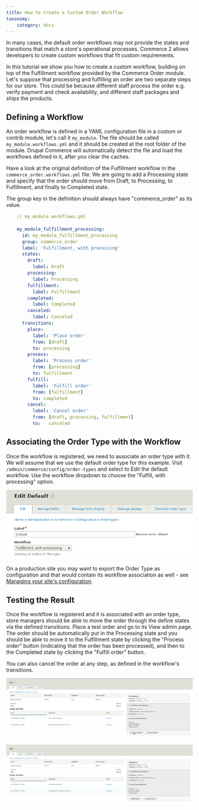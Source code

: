 ```yaml
---
title: How to Create a Custom Order Workflow
taxonomy:
    category: docs
---
```


In many cases, the default order workflows may not provide the states and transitions that match a store's operational processes. Commerce 2 allows developers to create custom workflows that fit custom requirements.

In this tutorial we show you how to create a custom workflow, building on top of the Fulfillment workflow provided by the Commerce Order module. Let's suppose that processing and fulfilling an order are two separate steps for our store. This could be because different staff process the order e.g. verify payment and check availability, and different staff packages and ships the products.

Defining a Workflow
-------------------

An order workflow is defined in a YAML configuration file in a custom or contrib module, let's call it ``my_module``. The file should be called ``my_module.workflows.yml`` and it should be created at the root folder of the module. Drupal Commerce will automatically detect the file and load the workflows defined in it, after you clear the caches.

Have a look at the original definition of the Fulfillment workflow in the ``commerce_order.workflows.yml`` file. We are going to add a Processing state and specify that the order should move from Draft, to Processing, to Fulfillment, and finally to Completed state.

The group key in the definition should always have "commerce_order" as its value.

```yaml
    // my_module.workflows.yml

    my_module_fulfillment_processing:
      id: my_module_fulfillment_processing
      group: commerce_order
      label: 'Fulfillment, with processing'
      states:
        draft:
          label: Draft
        processing:
          label: Processing
        fulfillment:
          label: Fulfillment
        completed:
          label: Completed
        canceled:
          label: Canceled
      transitions:
        place:
          label: 'Place order'
          from: [draft]
          to: processing
        process:
          label: 'Process order'
          from: [processing]
          to: fulfillment
        fulfill:
          label: 'Fulfill order'
          from: [fulfillment]
          to: completed
        cancel:
          label: 'Cancel order'
          from: [draft, processing, fulfillment]
          to:   canceled
```

Associating the Order Type with the Workflow
--------------------------------------------

Once the workflow is registered, we need to associate an order type with it. We will assume that we use the default order type for this example. Visit ``/admin/commerce/config/order-types`` and select to Edit the default workflow. Use the workflow dropdown to choose the "Fulfill, with processing" option.

![Associating the Order Type with the New Workflow](order_workflow_association.jpg)

On a production site you may want to export the Order Type as configuration and that would contain its workflow association as well - see [Managing your site's configuration](https://www.drupal.org/docs/8/configuration-management/managing-your-sites-configuration).

Testing the Result
------------------

Once the workflow is registered and it is associated with an order type, store managers should be able to move the order through the define states via the defined transitions. Place a test order and go to its View admin page. The order should be automatically put in the Processing state and you should be able to move it to the Fulfillment state by clicking the "Process order" button (indicating that the order has been processed), and then to the Completed state by clicking the "Fulfill order" button.

You can also cancel the order at any step, as defined in the workflow's transitions.

![Moving an Order from Processing to Fulfillment](process_order.jpg)

![Moving an Order from Fulfillment to Completed](fulfill_order.jpg)
